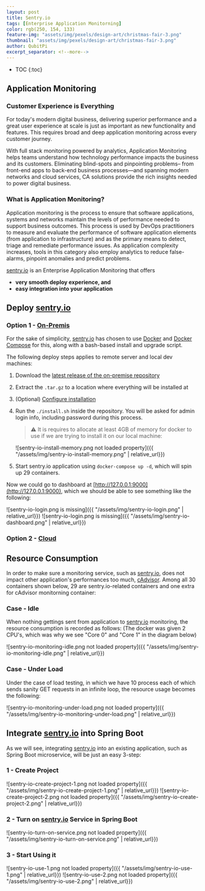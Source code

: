 ```yaml
---
layout: post
title: Sentry.io
tags: [Enterprise Application Monitorning]
color: rgb(250, 154, 133)
feature-img: "assets/img/pexels/design-art/christmas-fair-3.png"
thumbnail: "assets/img/pexels/design-art/christmas-fair-3.png"
author: QubitPi
excerpt_separator: <!--more-->
---
```


<!--more-->

* TOC
{:toc}

## Application Monitoring

### Customer Experience is Everything

For today's modern digital business, delivering superior performance and a great user experience at scale is just as
important as new functionality and features. This requires broad and deep application monitoring across every customer
journey.

With full stack monitoring powered by analytics, Application Monitoring helps teams understand how technology
performance impacts the business and its customers. Eliminating blind-spots and pinpointing problems– from front-end
apps to back-end business processes—and spanning modern networks and cloud services, CA solutions provide the rich
insights needed to power digital business.

### What is Application Monitoring?

Application monitoring is the process to ensure that software applications, systems and networks maintain the levels of
performance needed to support business outcomes. This process is used by DevOps practitioners to measure and evaluate
the performance of software application elements (from application to infrastructure) and as the primary means to
detect, triage and remediate performance issues. As application complexity increases, tools in this category also employ
analytics to reduce false-alarms, pinpoint anomalies and predict problems.

[sentry.io](https://sentry.io/) is an Enterprise Application Monitoring that offers

* **very smooth deploy experience, and**
* **easy integration into your application**

## Deploy [sentry.io](https://sentry.io/)

### Option 1 - [On-Premis](https://develop.sentry.dev/self-hosted/)

For the sake of simplicity, [sentry.io](https://sentry.io/) has chosen to use [Docker](https://www.docker.com/) and
[Docker Compose](https://docs.docker.com/compose/) for this, along with a bash-based install and upgrade script.

The following deploy steps applies to remote server and local dev machines:

1. Download the [latest release of the on-premise repository](https://github.com/getsentry/onpremise/releases/latest)
2. Extract the `.tar.gz` to a location where everything will be installed at
3. (Optional) [Configure installation](https://develop.sentry.dev/self-hosted/#configuration)
4. Run the `./install.sh` inside the repository. You will be asked for admin login info, including password during this
   process.
   
   > ⚠️ It is requires to allocate at least 4GB of memory for docker to use if we are trying to install it on our local
   > machine:
   
   ![sentry-io-install-memory.png not loaded property]({{ "/assets/img/sentry-io-install-memory.png" | relative_url}})

5. Start sentry.io application using `docker-compose up -d`, which will spin up 29 containers.

Now we could go to dashboard at [http://127.0.0.1:9000](http://127.0.0.1:9000), which we should be able to see something
like the following:

![sentry-io-login.png is missing]({{ "/assets/img/sentry-io-login.png" | relative_url}})
![sentry-io-login.png is missing]({{ "/assets/img/sentry-io-dashboard.png" | relative_url}})

### Option 2 - [Cloud](https://sentry.io/auth/login/)

## Resource Consumption

In order to make sure a monitoring service, such as [sentry.io](https://sentry.io/), does not impact other application's
performances too much, [cAdvisor](./2020-08-19-28-docker.md). Among all 30 containers shown below, 29 are
sentry.io-related containers and one extra for cAdvisor monitorning container: 

### Case - Idle

When nothing gettings sent from application to [sentry.io](https://sentry.io/) monitoring, the resource consumption
is recorded as follows: (The docker was given 2 CPU's, which was why we see "Core 0" and "Core 1" in the diagram below)

![sentry-io-monitoring-idle.png not loaded property]({{ "/assets/img/sentry-io-monitoring-idle.png" | relative_url}})

### Case - Under Load

Under the case of load testing, in which we have 10 process each of which sends sanity GET requests in an infinite loop,
the resource usage becomes the following:

![sentry-io-monitoring-under-load.png not loaded property]({{ "/assets/img/sentry-io-monitoring-under-load.png" | relative_url}})

## Integrate [sentry.io](https://sentry.io/) into Spring Boot

As we will see, integrating [sentry.io](https://sentry.io/) into an existing application, such as Spring Boot
microservice, will be just an easy 3-step:

### 1 - Create Project

![sentry-io-create-project-1.png not loaded property]({{ "/assets/img/sentry-io-create-project-1.png" | relative_url}})
![sentry-io-create-project-2.png not loaded property]({{ "/assets/img/sentry-io-create-project-2.png" | relative_url}})

### 2 - Turn on [sentry.io](https://sentry.io/) Service in Spring Boot

![sentry-io-turn-on-service.png not loaded property]({{ "/assets/img/sentry-io-turn-on-service.png" | relative_url}})

### 3 - Start Using it

![sentry-io-use-1.png not loaded property]({{ "/assets/img/sentry-io-use-1.png" | relative_url}})
![sentry-io-use-2.png not loaded property]({{ "/assets/img/sentry-io-use-2.png" | relative_url}})
